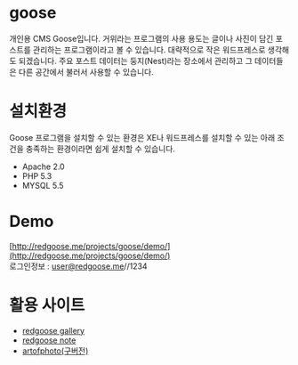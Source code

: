 goose
=====

개인용 CMS Goose입니다.
거위라는 프로그램의 사용 용도는 글이나 사진이 담긴 포스트를 관리하는 프로그램이라고 볼 수 있습니다. 대략적으로 작은 워드프레스로 생각해도 되겠습니다.
주요 포스트 데이터는 둥지(Nest)라는 장소에서 관리하고 그 데이터들은 다른 공간에서 불러서 사용할 수 있습니다.


설치환경
=====
Goose 프로그램을 설치할 수 있는 환경은 XE나 워드프레스를 설치할 수 있는 아래 조건을 충족하는 환경이라면 쉽게 설치할 수 있습니다.

* Apache 2.0
* PHP 5.3
* MYSQL 5.5


Demo
=====
[http://redgoose.me/projects/goose/demo/](http://redgoose.me/projects/goose/demo/)  
로그인정보 : user@redgoose.me//1234


활용 사이트
=====
* <a href="http://redgoose.me" target="_blank">redgoose gallery</a>
* <a href="http://redgoose.me/note/" target="_blank">redgoose note</a>
* <a href="http://artofphoto.co.kr" target="_blank">artofphoto(구버전)</a>
